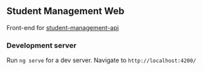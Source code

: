 ## Student Management Web

Front-end for [student-management-api](https://github.com/Myolisi/student-management-api)

### Development server

Run `ng serve` for a dev server. Navigate to `http://localhost:4200/`
